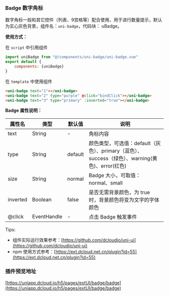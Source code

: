 ### Badge 数字角标

数字角标一般和其它控件（列表、9宫格等）配合使用，用于进行数量提示，默认为实心灰色背景，组件名：``uni-badge``，代码块： uBadge。

**使用方式：**

在 ``script`` 中引用组件 

```javascript
import uniBadge from "@/components/uni-badge/uni-badge.vue"
export default {
    components: {uniBadge}
}
```

在 ``template`` 中使用组件

```html
<uni-badge text="1"></uni-badge>
<uni-badge text="2" type="purple" @click="bindClick"></uni-badge>
<uni-badge text="3" type="primary" :inverted="true"></uni-badge>
```

**Badge 属性说明：**

|属性名		|类型		|默认值	|说明																											|
|---		|----		|---	|---																											|
|text		|String		|-		|角标内容																										|
|type		|String		|default|颜色类型，可选值：default（灰色）、primary（蓝色）、success（绿色）、warning(黄色)、error(红色)|
|size		|String		|normal|Badge 大小，可取值：normal、small|
|inverted	|Boolean	|false	|是否无需背景颜色，为 true 时，背景颜色将变为文字的字体颜色														|
|@click		|EventHandle|	-	|点击 Badge 触发事件																							|

Tips:

* 组件实际运行效果参考：[https://github.com/dcloudio/uni-ui](https://github.com/dcloudio/uni-ui)
* npm 使用方式参考：[https://ext.dcloud.net.cn/plugin?id=55](https://ext.dcloud.net.cn/plugin?id=55)

### 插件预览地址

[https://uniapp.dcloud.io/h5/pages/extUI/badge/badge](https://uniapp.dcloud.io/h5/pages/extUI/badge/badge)
